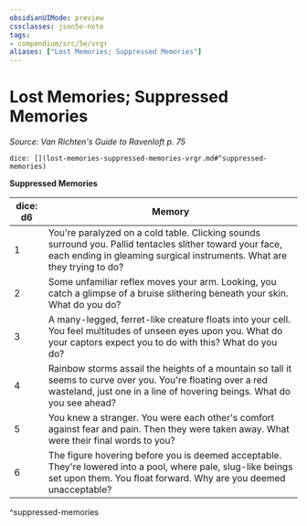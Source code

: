 ```yaml
---
obsidianUIMode: preview
cssclasses: json5e-note
tags:
- compendium/src/5e/vrgr
aliases: ["Lost Memories; Suppressed Memories"]
---
```

# Lost Memories; Suppressed Memories
*Source: Van Richten's Guide to Ravenloft p. 75* 

`dice: [](lost-memories-suppressed-memories-vrgr.md#^suppressed-memories)`

**Suppressed Memories**

| dice: d6 | Memory |
|----------|--------|
| 1 | You're paralyzed on a cold table. Clicking sounds surround you. Pallid tentacles slither toward your face, each ending in gleaming surgical instruments. What are they trying to do? |
| 2 | Some unfamiliar reflex moves your arm. Looking, you catch a glimpse of a bruise slithering beneath your skin. What do you do? |
| 3 | A many-legged, ferret-like creature floats into your cell. You feel multitudes of unseen eyes upon you. What do your captors expect you to do with this? What do you do? |
| 4 | Rainbow storms assail the heights of a mountain so tall it seems to curve over you. You're floating over a red wasteland, just one in a line of hovering beings. What do you see ahead? |
| 5 | You knew a stranger. You were each other's comfort against fear and pain. Then they were taken away. What were their final words to you? |
| 6 | The figure hovering before you is deemed acceptable. They're lowered into a pool, where pale, slug-like beings set upon them. You float forward. Why are you deemed unacceptable? |
^suppressed-memories